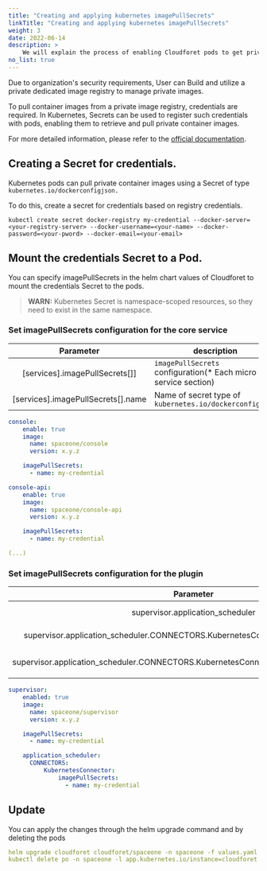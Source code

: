 ```yaml
---
title: "Creating and applying kubernetes imagePullSecrets"
linkTitle: "Creating and applying kubernetes imagePullSecrets"
weight: 3
date: 2022-06-14
description: >
    We will explain the process of enabling Cloudforet pods to get private container images using imagePullSecrets.
no_list: true
---
```


Due to organization's security requirements, User can Build and utilize a private dedicated image registry to manage private images.

To pull container images from a private image registry, credentials are required. In Kubernetes, Secrets can be used to register such credentials with pods, enabling them to retrieve and pull private container images.

For more detailed information, please refer to the [official documentation]((https://kubernetes.io/docs/tasks/configure-pod-container/pull-image-private-registry/)).


## Creating a Secret for credentials.

Kubernetes pods can pull private container images using a Secret of type `kubernetes.io/dockerconfigjson.`

To do this, create a secret for credentials based on registry credentials.

```shell
kubectl create secret docker-registry my-credential --docker-server=<your-registry-server> --docker-username=<your-name> --docker-password=<your-pword> --docker-email=<your-email>
```


## Mount the credentials Secret to a Pod.

You can specify imagePullSecrets in the helm chart values of Cloudforet to mount the credentials Secret to the pods.

> **WARN:** Kubernetes Secret is namespace-scoped resources, so they need to exist in the same namespace.

### Set imagePullSecrets configuration for the core service

|Parameter|description|Default|
|:---:|---|:---:|
|[services].imagePullSecrets[]]|`imagePullSecrets` configuration(* Each micro service section)|[]|
|[services].imagePullSecrets[].name|Name of secret type of `kubernetes.io/dockerconfigjson`|""|

```yaml
console:
    enable: true
    image:
      name: spaceone/console
      version: x.y.z

    imagePullSecrets:
      - name: my-credential

console-api:
    enable: true
    image:
      name: spaceone/console-api
      version: x.y.z

    imagePullSecrets:
      - name: my-credential

(...)
```


### Set imagePullSecrets configuration for the plugin

|Parameter|description|Default|
|:---:|---|:---:|
|supervisor.application_scheduler|Configuration of supervisor scheduler|{...}|
|supervisor.application_scheduler.CONNECTORS.KubernetesConnector.imagePullSecrets[]|`imagePullSecrets` configuration for plugin|[]|
|supervisor.application_scheduler.CONNECTORS.KubernetesConnector.imagePullSecrets[].name|Name of secret type of `kubernetes.io/dockerconfigjson` for plugin|""|

```yaml
supervisor:
    enabled: true
    image:
      name: spaceone/supervisor
      version: x.y.z

    imagePullSecrets: 
      - name: my-credential

    application_scheduler:
      CONNECTORS:
          KubernetesConnector:
              imagePullSecrets: 
                - name: my-credential
```


## Update

You can apply the changes through the helm upgrade command and by deleting the pods

```yaml
helm upgrade cloudforet cloudforet/spaceone -n spaceone -f values.yaml
kubectl delete po -n spaceone -l app.kubernetes.io/instance=cloudforet
```